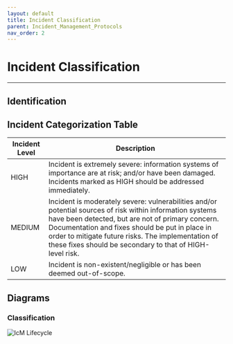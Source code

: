 ```yaml
---
layout: default
title: Incident Classification
parent: Incident_Management_Protocols
nav_order: 2
---
```


# Incident Classification

---

## Identification

## Incident Categorization Table

| Incident Level | Description                                                                                                                                                                                                                                                                                                                        |
| -------------- | ---------------------------------------------------------------------------------------------------------------------------------------------------------------------------------------------------------------------------------------------------------------------------------------------------------------------------------- |
| HIGH           | Incident is extremely severe: information systems of importance are at risk; and/or have been damaged. Incidents marked as HIGH should be addressed immediately.                                                                                                                                                                   |
| MEDIUM         | Incident is moderately severe: vulnerabilities and/or potential sources of risk within information systems have been detected, but are not of primary concern. Documentation and fixes should be put in place in order to mitigate future risks. The implementation of these fixes should be secondary to that of HIGH-level risk. |
| LOW            | Incident is non-existent/negligible or has been deemed out-of-scope.                                                                                                                                                                                                                                                               |

## Diagrams

### Classification

![IcM Lifecycle](https://raw.githubusercontent.com/Software-For-Love/incident-management-protocols/master/img/diagrams/sfl-icm-Classify.png)
